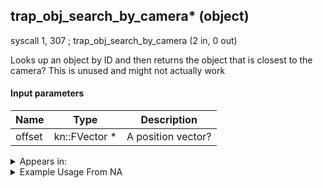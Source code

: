 ## trap_obj_search_by_camera* (object)

syscall 1, 307 ; trap_obj_search_by_camera (2 in, 0 out)

Looks up an object by ID and then returns the object that is closest to the camera? This is unused and might not actually work

#### Input parameters
| Name | Type | Description
|------|------|------------
| offset   | kn::FVector *   | A position vector?




<details>
	<summary>Appears in:</summary>

</details>

<details>
	<summary>Example Usage From NA</summary>

</details>

